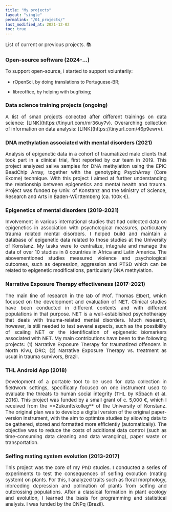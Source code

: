 ```yaml
---
title: "My projects"
layout: "single"
permalink: "/01_projects/"
last_modified_at: 2021-12-02
toc: true
---
```



<p style="font-size:15px" align="justify">
List of current or previous projects. 📚
</p>

### Open-source software (2024-...)
<p style="font-size:15px" align="justify">
To support open-source, I started to support voluntarily:

- rOpenSci, by doing translations to Portuguese-BR;

- libreoffice, by helping with bugfixing;
</p>

### Data science training projects (ongoing)
<p style="font-size:15px" align="justify">
A list of small projects collected after different trainings on data science: [LINK](https://tinyurl.com/mr36uy7v). 
Overarching collection of information on data analysis: [LINK](https://tinyurl.com/46p9ewrv).
</p>

### DNA methylation associated with mental disorders (2021)
<p style="font-size:15px" align="justify">
Analysis of epigenetic data in a cohort of traumatized male clients that took part in a clinical trial, first reported by our team in 2019. This project analyzed saliva samples for DNA methylation using the EPIC BeadChip Array, together with the genotyping PsychArray (Core Exome) technique. With this project I aimed at further understanding the relationship between epigenetics and mental health and trauma. Project was funded by Univ. of Konstanz and the Ministry of Science, Research and Arts in Baden-Württemberg (ca. 100k €).
</p>

### Epigenetics of mental disorders (2019-2021)
<p style="font-size:15px" align="justify">
Involvement in various international studies that had collected data on epigenetics in association with psychological measures, particularly trauma related mental disorders. I helped build and maintain a database of epigenetic data related to those studies at the University of Konstanz. My tasks were to centralize, integrate and manage the data of over 10 studies in 8 countries in Africa and Latin America. The abovementioned studies measured violence and psychological outcomes, such as depression, aggression and PTSD which can be related to epigenetic modifications, particularly DNA methylation.
</p>

### Narrative Exposure Therapy effectiveness (2017-2021)
<p style="font-size:15px" align="justify">
The main line of research in the lab of Prof. Thomas Elbert, which focused on the development and evaluation of NET. Clinical studies have been conducted in different contexts and with different populations in that purpose. NET is a well-established psychotherapy that deals with trauma-related mental disorders. Much research, however, is still needed to test several aspects, such as the possibility of scaling NET or the identification of epigenetic biomarkers associated with NET. My main contributions have been to the following projects: (1) Narrative Exposure Therapy for traumatized offenders in North Kivu, DRC; (2) Narrative Exposure Therapy vs. treatment as usual in trauma survivors, Brazil.
</p>

### THL Android App (2018)
<p style="font-size:15px" align="justify">
Development of a portable tool to be used for data collection in fieldwork settings, specifically focused on one instrument used to evaluate the threats to human social integrity (THL by Köbach et al. 2016). This project was funded by a small grant of c. 5,000 €, which I received from the **Zukunftskolleg** of the University of Konstanz. The original plan was to develop a digital version of the original paper-version instrument, with the aim to optimize studies by allowing data to be gathered, stored and formatted more efficiently (automatically). The objective was to reduce the costs of additional data control (such as time-consuming data cleaning and data wrangling), paper waste or transportation.
</p>

### Selfing mating system evolution (2013-2017)
<p style="font-size:15px" align="justify">
This project was the core of my PhD studies. I conducted a series of experiments to test the consequences of selfing evolution (mating system) on plants. For this, I analyzed traits such as floral morphology, inbreeding depression and pollination of plants from selfing and outcrossing populations. After a classical formation in plant ecology and evolution, I learned the basis for programming and statistical analysis. I was funded by the CNPq (Brazil).
</p>
